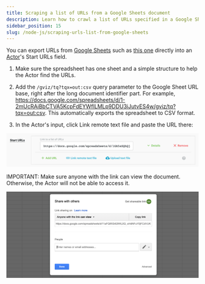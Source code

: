 ```yaml
---
title: Scraping a list of URLs from a Google Sheets document
description: Learn how to crawl a list of URLs specified in a Google Sheets document using one of the Apify web scraping Actors.
sidebar_position: 15
slug: /node-js/scraping-urls-list-from-google-sheets
---
```


You can export URLs from [Google Sheets](https://www.google.com/sheets/about/) such as [this one](https://docs.google.com/spreadsheets/d/1-2mUcRAiBbCTVA5KcpFdEYWflLMLp9DDU3iJutvES4w) directly into an [Actor](/platform/actors)'s Start URLs field.

1. Make sure the spreadsheet has one sheet and a simple structure to help the Actor find the URLs.

2. Add the `/gviz/tq?tqx=out:csv` query parameter to the Google Sheet URL base, right after the long document identifier part. For example, https://docs.google.com/spreadsheets/d/1-2mUcRAiBbCTVA5KcpFdEYWflLMLp9DDU3iJutvES4w/gviz/tq?tqx=out:csv. This automatically exports the spreadsheet to CSV format.

3. In the Actor's input, click Link remote text file and paste the URL there:

![List of URLs](./images/gsheets-url.png)

IMPORTANT: Make sure anyone with the link can view the document. Otherwise, the Actor will not be able to access it.

![Link sharing](./images/anyone-with-link.png)
